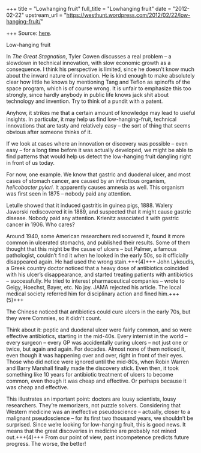 +++
title = "Lowhanging fruit"
full_title = "Lowhanging fruit"
date = "2012-02-22"
upstream_url = "https://westhunt.wordpress.com/2012/02/22/low-hanging-fruit/"

+++
Source: [here](https://westhunt.wordpress.com/2012/02/22/low-hanging-fruit/).

Low-hanging fruit

In *The Great Stagnation*, Tyler Cowen discusses a real problem – a
slowdown in technical innovation, with slow economic growth as a
consequence. I think his perspective is limited, since he doesn’t
know much about the inward nature of innovation. He is kind enough to
make absolutely clear how little he knows by mentioning Tang and Teflon
as spinoffs of the space program, which is of course wrong. It is
unfair to emphasize this too strongly, since hardly anybody in public
life knows jack shit about technology and invention. Try to think of a
pundit with a patent.

Anyhow, it strikes me that a certain amount of knowledge may lead to
useful insights. In particular, it may help us find low-hanging-fruit,
technical innovations that are tasty and relatively easy – the sort of
thing that seems obvious after someone thinks of it.

If we look at cases where an innovation or discovery was possible – even
easy – for a long time before it was actually developed, we might be
able to find patterns that would help us detect the low-hanging fruit
dangling right in front of us today.

For now, one example. We know that gastric and duodenal ulcer, and most
cases of stomach cancer, are caused by an infectious organism,
*helicobacter pylori.* It apparently causes amnesia as well. This
organism was first seen in 1875 – nobody paid any attention.

Letulle showed that it induced gastritis in guinea pigs, 1888. Walery
Jaworski rediscovered it in 1889, and suspected that it might cause
gastric disease. Nobody paid any attention. Krienitz associated it with
gastric cancer in 1906. Who cares?

Around 1940, some American researchers rediscovered it, found it more
common in ulcerated stomachs, and published their results. Some of
them thought that this might be the cause of ulcers – but Palmer, a
famous pathologist, couldn’t find it when he looked in the early 50s,
so it officially disappeared again. He had used the wrong stain.+++(4)+++ John
Lykoudis, a Greek country doctor noticed that a heavy dose of
antibiotics coincided with his ulcer’s disappearance, and started
treating patients with antibiotics – successfully. He tried to
interest pharmaceutical companies – wrote to Geigy, Hoechst, Bayer,
etc. No joy. JAMA rejected his article. The local medical society
referred him for disciplinary action and fined him.+++(5)+++

The Chinese noticed that antibiotics could cure ulcers in the early 70s,
but they were Commies, so it didn’t count.

Think about it: peptic and duodenal ulcer were fairly common, and so
were effective antibiotics, starting in the mid-40s. Every internist
in the world – every surgeon – every GP was accidentally curing ulcers
– not just one or twice, but again and again. For decades. Almost none
of them noticed it, even though it was happening over and over, right in
front of their eyes. Those who did notice were ignored until the
mid-80s, when Robin Warren and Barry Marshall finally made the discovery
stick. Even then, it took something like 10 years for antibiotic
treatment of ulcers to become common, even though it was cheap and
effective. Or perhaps because it was cheap and effective.

This illustrates an important point: doctors are lousy scientists, lousy
researchers. They’re memorizers, not puzzle solvers. Considering that
Western medicine was an ineffective pseudoscience – actually, closer to
a malignant pseudoscience – for its first two thousand years, we
shouldn’t be surprised. Since we’re looking for low-hanging fruit,
this is good news. It means that the great discoveries in medicine are
probably not mined out.+++(4)+++ From our point of view, past incompetence
predicts future progress. The worse, the better!

